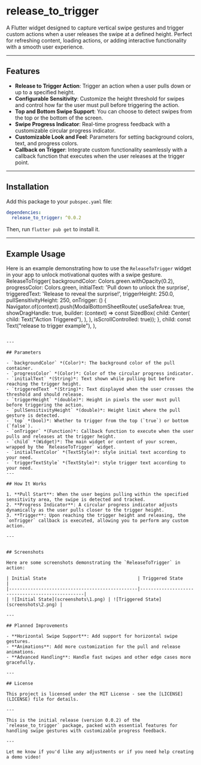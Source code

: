 # release_to_trigger

A Flutter widget designed to capture vertical swipe gestures and trigger custom actions when a user releases the swipe at a defined height. Perfect for refreshing content, loading actions, or adding interactive functionality with a smooth user experience.

---

## Features

- **Release to Trigger Action**: Trigger an action when a user pulls down or up to a specified height.
- **Configurable Sensitivity**: Customize the height threshold for swipes and control how far the user must pull before triggering the action.
- **Top and Bottom Swipe Support**: You can choose to detect swipes from the top or the bottom of the screen.
- **Swipe Progress Indicator**: Real-time progress feedback with a customizable circular progress indicator.
- **Customizable Look and Feel**: Parameters for setting background colors, text, and progress colors.
- **Callback on Trigger**: Integrate custom functionality seamlessly with a callback function that executes when the user releases at the trigger point.

---

## Installation

Add this package to your `pubspec.yaml` file:

```yaml
dependencies:
  release_to_trigger: ^0.0.2
```

Then, run `flutter pub get` to install it.

---

## Example Usage

Here is an example demonstrating how to use the `ReleaseToTrigger` widget in your app to unlock motivational quotes with a swipe gesture.
 ReleaseToTrigger(
        backgroundColor: Colors.green.withOpacity(0.2),
        progressColor: Colors.green,
        initialText: 'Pull down to unlock the surprise',
        triggeredText: 'Release to reveal the surprise!',
        triggerHeight: 250.0,
        pullSensitivityHeight: 250,
        onTrigger: () {
          Navigator.of(context).push(ModalBottomSheetRoute(
              useSafeArea: true,
              showDragHandle: true,
              builder: (context) => const SizedBox(
                    child: Center(
                      child: Text("Action Triggered"),
                    ),
                  ),
              isScrollControlled: true));
        },
        child: const Text("release to trigger example"),
      ),
```

---

## Parameters

- `backgroundColor` *(Color)*: The background color of the pull container.
- `progressColor` *(Color)*: Color of the circular progress indicator.
- `initialText` *(String)*: Text shown while pulling but before reaching the trigger height.
- `triggeredText` *(String)*: Text displayed when the user crosses the threshold and should release.
- `triggerHeight` *(double)*: Height in pixels the user must pull before triggering the action.
- `pullSensitivityHeight` *(double)*: Height limit where the pull gesture is detected.
- `top` *(bool)*: Whether to trigger from the top (`true`) or bottom (`false`).
- `onTrigger` *(Function)*: Callback function to execute when the user pulls and releases at the trigger height.
- `child` *(Widget)*: The main widget or content of your screen, wrapped by the `ReleaseToTrigger` widget.
- `initialTextColor` *(TextStyle)*: style initial text according to your need.
- `triggerTextStyle` *(TextStyle)*: style trigger text according to your need.
---

## How It Works

1. **Pull Start**: When the user begins pulling within the specified sensitivity area, the swipe is detected and tracked.
2. **Progress Indicator**: A circular progress indicator adjusts dynamically as the user pulls closer to the trigger height.
3. **Trigger**: Upon reaching the trigger height and releasing, the `onTrigger` callback is executed, allowing you to perform any custom action.

---


## Screenshots

Here are some screenshots demonstrating the `ReleaseToTrigger` in action:

| Initial State                                  | Triggered State                                 |
|------------------------------------------------|-------------------------------------------------|
| ![Initial State](screenshots\1.png) | ![Triggered State](screenshots\2.png) |

---

## Planned Improvements

- **Horizontal Swipe Support**: Add support for horizontal swipe gestures.
- **Animations**: Add more customization for the pull and release animations.
- **Advanced Handling**: Handle fast swipes and other edge cases more gracefully.

---

## License

This project is licensed under the MIT License - see the [LICENSE](LICENSE) file for details.

---

This is the initial release (version 0.0.2) of the `release_to_trigger` package, packed with essential features for handling swipe gestures with customizable progress feedback.

---

Let me know if you'd like any adjustments or if you need help creating a demo video!